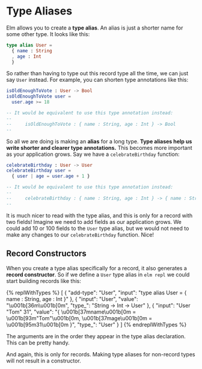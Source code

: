 # Type Aliases

Elm allows you to create a **type alias**. An alias is just a shorter name for some other type. It looks like this:

```elm
type alias User =
  { name : String
  , age : Int
  }
```

So rather than having to type out this record type all the time, we can just say `User` instead. For example, you can shorten type annotations like this:

```elm
isOldEnoughToVote : User -> Bool
isOldEnoughToVote user =
  user.age >= 18

-- It would be equivalent to use this type annotation instead:
--
--     isOldEnoughToVote : { name : String, age : Int } -> Bool
--
```

So all we are doing is making an **alias** for a long type. **Type aliases help us write shorter and clearer type annotations.** This becomes more important as your application grows. Say we have a `celebrateBirthday` function:

```elm
celebrateBirthday : User -> User
celebrateBirthday user =
  { user | age = user.age + 1 }

-- It would be equivalent to use this type annotation instead:
--
--     celebrateBirthday : { name : String, age : Int } -> { name : String, age : Int }
--
```

It is much nicer to read with the type alias, and this is only for a record with two fields! Imagine we need to add fields as our application grows. We could add 10 or 100 fields to the `User` type alias, but we would not need to make any changes to our `celebrateBirthday` function. Nice!


## Record Constructors

When you create a type alias specifically for a record, it also generates a **record constructor**. So if we define a `User` type alias in `elm repl` we could start building records like this:

{% replWithTypes %}
[
	{
		"add-type": "User",
		"input": "type alias User = { name : String, age : Int }"
	},
	{
		"input": "User",
		"value": "\u001b[36m<function>\u001b[0m",
		"type_": "String -> Int -> User"
	},
	{
		"input": "User \"Tom\" 31",
		"value": "{ \u001b[37mname\u001b[0m = \u001b[93m\"Tom\"\u001b[0m, \u001b[37mage\u001b[0m = \u001b[95m31\u001b[0m }",
		"type_": "User"
	}
]
{% endreplWithTypes %}

The arguments are in the order they appear in the type alias declaration. This can be pretty handy.

And again, this is only for records. Making type aliases for non-record types will not result in a constructor.
